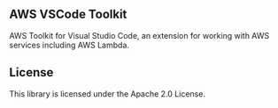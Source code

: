 ## AWS VSCode Toolkit

AWS Toolkit for Visual Studio Code, an extension for working with AWS services including AWS Lambda.

## License

This library is licensed under the Apache 2.0 License. 

